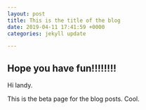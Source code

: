 ```yaml
---
layout: post
title: This is the title of the blog
date: 2019-04-11 17:41:59 +0000
categories: jekyll update

---
```

## Hope you have fun!!!!!!!!

Hi landy. 

This is the beta page for the blog posts. Cool. 